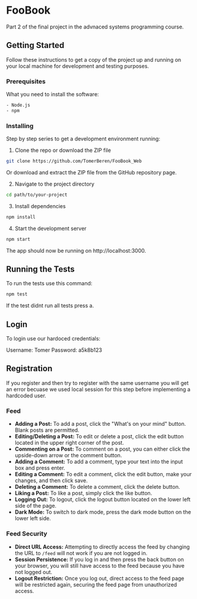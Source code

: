 # FooBook

Part 2 of the final project in the advnaced systems programming course.

## Getting Started

Follow these instructions to get a copy of the project up and running on your local machine for development and testing purposes.

### Prerequisites

What you need to install the software:

```bash
- Node.js
- npm
```

### Installing

Step by step series to get a development environment running:

1. Clone the repo or download the ZIP file

```bash
git clone https://github.com/TomerBeren/FooBook_Web
```

Or download and extract the ZIP file from the GitHub repository page.

2. Navigate to the project directory

```bash
cd path/to/your-project
```

3. Install dependencies

```bash
npm install
```

4. Start the development server

```bash
npm start
```

The app should now be running on http://localhost:3000.

## Running the Tests

To run the tests use this command:

```bash
npm test
```
If the test didnt run all tests press a.


## Login

To login use our hardoced credentials:

Username: Tomer
Password: a5k8b123

## Registration

If you register and then try to register with the same username you will get an error
becuase we used local session for this step before implementing a hardcoded user.


### **Feed**

- **Adding a Post:** To add a post, click the "What's on your mind" button. Blank posts are permitted.
- **Editing/Deleting a Post:** To edit or delete a post, click the edit button located in the upper right corner of the post.
- **Commenting on a Post:** To comment on a post, you can either click the upside-down arrow or the comment button.
- **Adding a Comment:** To add a comment, type your text into the input box and press enter.
- **Editing a Comment:** To edit a comment, click the edit button, make your changes, and then click save.
- **Deleting a Comment:** To delete a comment, click the delete button.
- **Liking a Post:** To like a post, simply click the like button.
- **Logging Out:** To logout, click the logout button located on the lower left side of the page.
- **Dark Mode:** To switch to dark mode, press the dark mode button on the lower left side.

### **Feed Security**

- **Direct URL Access:** Attempting to directly access the feed by changing the URL to `/feed` will not work if you are not logged in.
- **Session Persistence:** If you log in and then press the back button on your browser, you will still have access to the feed because you have not logged out.
- **Logout Restriction:** Once you log out, direct access to the feed page will be restricted again, securing the feed page from unauthorized access.
